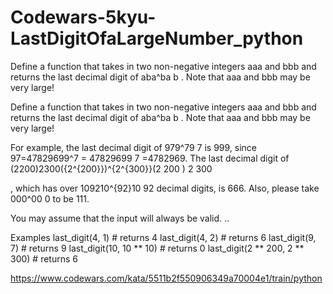 # Codewars-5kyu-LastDigitOfaLargeNumber_python
Define a function that takes in two non-negative integers aaa and bbb and returns the last decimal digit of aba^ba  b  . Note that aaa and bbb may be very large!


Define a function that takes in two non-negative integers aaa and bbb and returns the last decimal digit of aba^ba 
b
 . Note that aaa and bbb may be very large!

For example, the last decimal digit of 979^79 
7
  is 999, since 97=47829699^7 = 47829699 
7
 =4782969. The last decimal digit of (2200)2300({2^{200}})^{2^{300}}(2 
200
 ) 
2 
300
 
 , which has over 109210^{92}10 
92
  decimal digits, is 666. Also, please take 000^00 
0
  to be 111.

You may assume that the input will always be valid.
..

Examples
last_digit(4, 1)                # returns 4
last_digit(4, 2)                # returns 6
last_digit(9, 7)                # returns 9
last_digit(10, 10 ** 10)        # returns 0
last_digit(2 ** 200, 2 ** 300)  # returns 6

https://www.codewars.com/kata/5511b2f550906349a70004e1/train/python
 
